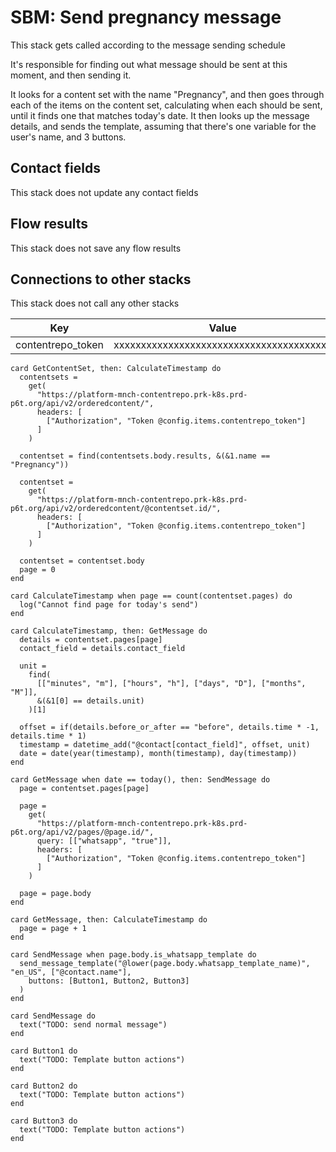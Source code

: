 # SBM: Send pregnancy message

This stack gets called according to the message sending schedule

It's responsible for finding out what message should be sent at this moment, and then sending it.

It looks for a content set with the name "Pregnancy", and then goes through each of the items on the content set, calculating when each should be sent, until it finds one that matches today's date. It then looks up the message details, and sends the template, assuming that there's one variable for the user's name, and 3 buttons.

## Contact fields

This stack does not update any contact fields

## Flow results

This stack does not save any flow results

## Connections to other stacks

This stack does not call any other stacks

<!--
 dictionary: "config"
version: "0.1.0"
columns: [] 
-->

| Key               | Value                                    |
| ----------------- | ---------------------------------------- |
| contentrepo_token | xxxxxxxxxxxxxxxxxxxxxxxxxxxxxxxxxxxxxxxx |

<!-- { section: "ee62614a-95eb-4e52-8ede-b2ddbea826d2", x: 0, y: 0} -->

```stack
card GetContentSet, then: CalculateTimestamp do
  contentsets =
    get(
      "https://platform-mnch-contentrepo.prk-k8s.prd-p6t.org/api/v2/orderedcontent/",
      headers: [
        ["Authorization", "Token @config.items.contentrepo_token"]
      ]
    )

  contentset = find(contentsets.body.results, &(&1.name == "Pregnancy"))

  contentset =
    get(
      "https://platform-mnch-contentrepo.prk-k8s.prd-p6t.org/api/v2/orderedcontent/@contentset.id/",
      headers: [
        ["Authorization", "Token @config.items.contentrepo_token"]
      ]
    )

  contentset = contentset.body
  page = 0
end

card CalculateTimestamp when page == count(contentset.pages) do
  log("Cannot find page for today's send")
end

card CalculateTimestamp, then: GetMessage do
  details = contentset.pages[page]
  contact_field = details.contact_field

  unit =
    find(
      [["minutes", "m"], ["hours", "h"], ["days", "D"], ["months", "M"]],
      &(&1[0] == details.unit)
    )[1]

  offset = if(details.before_or_after == "before", details.time * -1, details.time * 1)
  timestamp = datetime_add("@contact[contact_field]", offset, unit)
  date = date(year(timestamp), month(timestamp), day(timestamp))
end

card GetMessage when date == today(), then: SendMessage do
  page = contentset.pages[page]

  page =
    get(
      "https://platform-mnch-contentrepo.prk-k8s.prd-p6t.org/api/v2/pages/@page.id/",
      query: [["whatsapp", "true"]],
      headers: [
        ["Authorization", "Token @config.items.contentrepo_token"]
      ]
    )

  page = page.body
end

card GetMessage, then: CalculateTimestamp do
  page = page + 1
end

card SendMessage when page.body.is_whatsapp_template do
  send_message_template("@lower(page.body.whatsapp_template_name)", "en_US", ["@contact.name"],
    buttons: [Button1, Button2, Button3]
  )
end

card SendMessage do
  text("TODO: send normal message")
end

card Button1 do
  text("TODO: Template button actions")
end

card Button2 do
  text("TODO: Template button actions")
end

card Button3 do
  text("TODO: Template button actions")
end

```
